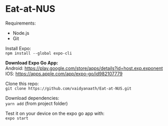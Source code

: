 # Eat-at-NUS

Requirements:
- Node.js
- Git

Install Expo:  
`npm install --global expo-cli`  
  
**Download Expo Go App:**  
Android: https://play.google.com/store/apps/details?id=host.exp.exponent  
IOS: https://apps.apple.com/app/expo-go/id982107779  

Clone this repo:  
`git clone https://github.com/vaidyanaath/Eat-at-NUS.git`

Download dependencies:  
`yarn add` (from project folder)  

Test it on your device on the expo go app with:  
`expo start`
